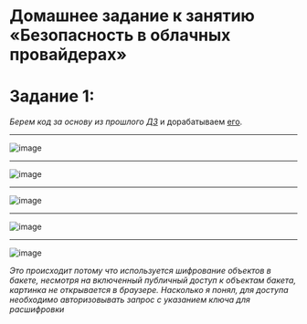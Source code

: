 # Домашнее задание к занятию «Безопасность в облачных провайдерах»

# Задание 1:

*Берем код за основу из прошлого [ДЗ](https://github.com/Dimarkle/DevOps/blob/main/%D0%92%D1%8B%D1%87%D0%B8%D1%81%D0%BB%D0%B8%D1%82%D0%B5%D0%BB%D1%8C%D0%BD%D1%8B%D0%B5%20%D0%BC%D0%BE%D1%89%D0%BD%D0%BE%D1%81%D1%82%D0%B8.%20%D0%91%D0%B0%D0%BB%D0%B0%D0%BD%D1%81%D0%B8%D1%80%D0%BE%D0%B2%D1%89%D0%B8%D0%BA%D0%B8%20%D0%BD%D0%B0%D0%B3%D1%80%D1%83%D0%B7%D0%BA%D0%B8/terraform.tf)* и дорабатываем [его](https://github.com/Dimarkle/DevOps/blob/main/%D0%91%D0%B5%D0%B7%D0%BE%D0%BF%D0%B0%D1%81%D0%BD%D0%BE%D1%81%D1%82%D1%8C%20%D0%B2%20%D0%BE%D0%B1%D0%BB%D0%B0%D1%87%D0%BD%D1%8B%D1%85%20%D0%BF%D1%80%D0%BE%D0%B2%D0%B0%D0%B9%D0%B4%D0%B5%D1%80%D0%B0%D1%85/terraform.tf).
___
![image](https://github.com/Dimarkle/DevOps/assets/118626944/01ae3935-85e6-4b98-8f55-f39db322a4db)
___
![image](https://github.com/Dimarkle/DevOps/assets/118626944/f4ee285c-e823-49c9-ba73-48dc491370ef)
___
![image](https://github.com/Dimarkle/DevOps/assets/118626944/16bb99cc-29cc-4a72-ba59-3624f1cf534e)
___
![image](https://github.com/Dimarkle/DevOps/assets/118626944/cf9be4bf-e383-4673-aee1-8a7d8746dc2f)
___
![image](https://github.com/Dimarkle/DevOps/assets/118626944/0c469446-1cd1-4016-9605-a0ad1ce193cf)

*Это происходит потому что используется шифрование объектов в бакете, несмотря на включенный публичный доступ к объектам бакета, картинка не открывается в браузере. Насколько я понял, для доступа необходимо авторизовывать запрос с указанием ключа для расшифровки*
